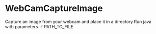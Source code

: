 # WebCamCaptureImage
Capture an image from your webcam and place it in a directory
Run java with parameters -f PATH_TO_FILE
